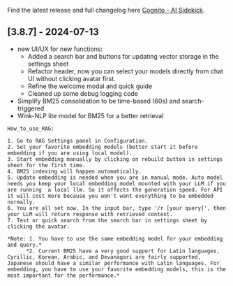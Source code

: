 Find the latest release and full changelog here [Cognito - AI Sidekick](https://github.com/3-ark/Cognito-AI_Sidekick/releases).

## [3.8.7] - 2024-07-13

* new UI/UX for new functions: 
  * Added a search bar and buttons for updating vector storage in the settings sheet
  * Refactor header, now you can select your models directly from chat UI without clicking avatar first.
  * Refine the welcome modal and quick guide
  * Cleaned up some debug logging code
* Simplify BM25 consolidation to be time-based (60s) and search-triggered
* Wink-NLP lite model for BM25 for a better retrieval 

```
How_to_use_RAG:

1. Go to RAG Settings panel in Configuration.
2. Set your favorite embedding models (better start it before embedding if you are using local model).
3. Start embedding manually by clicking on rebuild button in settings sheet for the first time.
4. BM25 indexing will happen automatically.
5. Update embedding is needed when you are in manual mode. Auto model needs you keep your local embedding model mounted with your LLM if you are running  a local llm. So it affects the generation speed. For API it will cost more because you won't want everything to be embedded normally. 
6. You are all set now. In the input bar, type '/r [your query]', then your LLM will return response with retrieved context.
7. Test or quick search from the search bar in settings sheet by clicking the avatar. 

*Note: 1. You have to use the same embedding model for your embedding and query.*
      *2. Current BM25 have a very good support for Latin languages, Cyrillic, Korean, Arabic, and Devanagari are fairly supported, Japanese should have a similar performance with Latin languages. For embedding, you have to use your favorite embedding models, this is the most important for the performance.*
```
